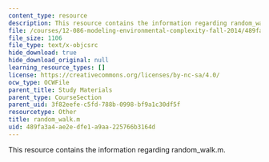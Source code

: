 ```yaml
---
content_type: resource
description: This resource contains the information regarding random_walk.m.
file: /courses/12-086-modeling-environmental-complexity-fall-2014/489fa3a4ae2edfe1a9aa225766b3164d_random_walk.m
file_size: 1106
file_type: text/x-objcsrc
hide_download: true
hide_download_original: null
learning_resource_types: []
license: https://creativecommons.org/licenses/by-nc-sa/4.0/
ocw_type: OCWFile
parent_title: Study Materials
parent_type: CourseSection
parent_uid: 3f82eefe-c5fd-788b-0998-bf9a1c30df5f
resourcetype: Other
title: random_walk.m
uid: 489fa3a4-ae2e-dfe1-a9aa-225766b3164d
---
```

This resource contains the information regarding random_walk.m.